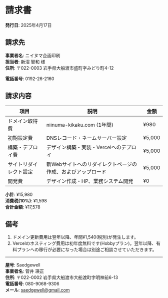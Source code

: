 # 請求書

**発行日**: 2025年4月17日  

## 請求先

**事業者名**: ニイヌマ企画印刷  
**担当者**: 新沼 智和 様  
**住所**: 〒022-0003 岩手県大船渡市盛町字みどり町4-12

**電話番号**: 0192-26-2160

## 請求内容

| 項目 | 説明 | 金額 |
|------|------|------|
| ドメイン取得費 | niinuma-kikaku.com (1年間) | ¥980 |
| 初期設定費 | DNSレコード・ネームサーバー設定 | ¥5,000 |
| 構築・デプロイ費 | デザイン構築・実装・Vercelへのデプロイ | ¥5,000 |
| サイトリダイレクト設定 | 新Webサイトへのリダイレクトページの作成、およびアップロード | ¥5,000 |
| 開発費 | デザイン作成・HP、業務システム開発 | ¥0 |

**小計**: ¥15,980  
**消費税(10%)**: ¥1,598  
**合計金額**: ¥17,578

## 備考

1. ドメイン更新費用は翌年以降、年間¥1,540(税別)が発生します。
2. Vercelのホスティング費用は初年度無料です(Hobbyプラン)。翌年以降、有料プランへの移行が必要になった場合は別途ご相談させていただきます。

---
**屋号**: Saedgewell  
**事業者名**: 菅井 瑛正  
**住所**: 〒022-0002 岩手県大船渡市大船渡町字明神前6-13  
**電話番号**: 080-9068-9306  
**メール**: saedgewell@gmail.com